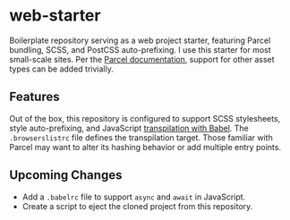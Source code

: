 # web-starter
Boilerplate repository serving as a web project starter, featuring Parcel bundling, SCSS, and PostCSS auto-prefixing. I use this starter for most small-scale sites. Per the [Parcel documentation](https://parceljs.org/assets.html), support for other asset types can be added trivially.

## Features
Out of the box, this repository is configured to support SCSS stylesheets, style auto-prefixing, and JavaScript [transpilation with Babel](https://parceljs.org/javascript.html#default-babel-transforms). The `.browserslistrc` file defines the transpilation target. Those familiar with Parcel may want to alter its hashing behavior or add multiple entry points.

## Upcoming Changes
- Add a `.babelrc` file to support `async` and `await` in JavaScript.
- Create a script to eject the cloned project from this repository.
